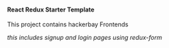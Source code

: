 #### React Redux Starter Template

This project contains hackerbay Frontends

_this includes signup and login pages using redux-form_
